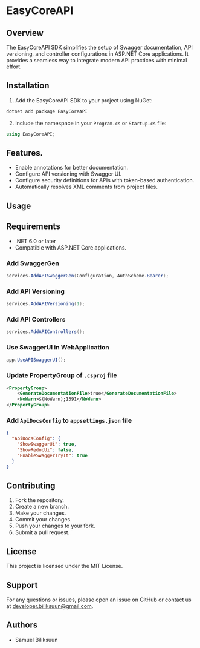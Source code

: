 # EasyCoreAPI

## Overview
The EasyCoreAPI SDK simplifies the setup of Swagger documentation, API versioning, and controller configurations in ASP.NET Core applications. It provides a seamless way to integrate modern API practices with minimal effort.

## Installation

1. Add the EasyCoreAPI SDK to your project using NuGet:
```bash
dotnet add package EasyCoreAPI
```

2. Include the namespace in your `Program.cs` or `Startup.cs` file:
```csharp
using EasyCoreAPI;
```

## Features.
- Enable annotations for better documentation.
- Configure API versioning with Swagger UI.
- Configure security definitions for APIs with token-based authentication.
- Automatically resolves XML comments from project files.


## Usage


## Requirements
- .NET 6.0 or later
- Compatible with ASP.NET Core applications.

### Add SwaggerGen
```csharp
services.AddAPISwaggerGen(Configuration, AuthScheme.Bearer);
```

### Add API Versioning
```csharp
services.AddAPIVersioning(1);
```
### Add API Controllers
```csharp
services.AddAPIControllers();
```

### Use SwaggerUI in WebApplication
```csharp
app.UseAPISwaggerUI();
```

### Update PropertyGroup of `.csproj` file
```xml
<PropertyGroup>
    <GenerateDocumentationFile>true</GenerateDocumentationFile>
    <NoWarn>$(NoWarn);1591</NoWarn>
</PropertyGroup>
```

### Add `ApiDocsConfig` to `appsettings.json` file
```json
{
  "ApiDocsConfig": {
    "ShowSwaggerUi": true,
    "ShowRedocUi": false,
    "EnableSwaggerTryIt": true
  }
}
```

## Contributing
1. Fork the repository.
2. Create a new branch.
3. Make your changes.
4. Commit your changes.
5. Push your changes to your fork.
6. Submit a pull request.


## License
This project is licensed under the MIT License.


## Support

For any questions or issues,
please open an issue on GitHub or
contact us at <a href="mailto:developer.biliksuun@gmail.com">
developer.biliksuun@gmail.com</a>.

## Authors
- Samuel Biliksuun

